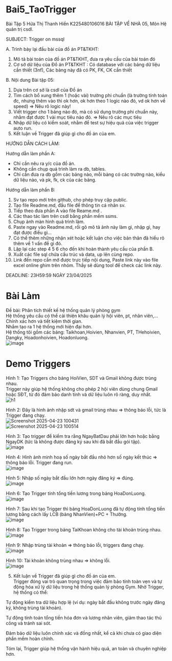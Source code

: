 # Bai5_TaoTrigger
Bài Tập 5 Hứa Thị Thanh Hiền K225480106016
BÀI TẬP VỀ NHÀ 05, Môn Hệ quản trị csdl.

SUBJECT: Trigger on mssql

A. Trình bày lại đầu bài của đồ án PT&TKHT:
1. Mô tả bài toán của đồ án PT&TKHT, 
   đưa ra yêu cầu của bài toán đó
2. Cơ sở dữ liệu của Đồ án PT&TKHT :
   Có database với các bảng dữ liệu cần thiết (3nf),
   Các bảng này đã có PK, FK, CK cần thiết
 
B. Nội dung Bài tập 05:
1. Dựa trên cơ sở là csdl của Đồ án
2. Tìm cách bổ xung thêm 1 (hoặc vài) trường phi chuẩn
   (là trường tính toán đc, nhưng thêm vào thì ok hơn,
    ok hơn theo 1 logic nào đó, vd ok hơn về speed)
   => Nêu rõ logic này!
3. Viết trigger cho 1 bảng nào đó, 
   mà có sử dụng trường phi chuẩn này,
   nhằm đạt được 1 vài mục tiêu nào đó.
   => Nêu rõ các mục tiêu 
4. Nhập dữ liệu có kiểm soát, 
   nhằm để test sự hiệu quả của việc trigger auto run.
5. Kết luận về Trigger đã giúp gì cho đồ án của em.

HƯỚNG DẪN CÁCH LÀM:

Hướng dẫn làm phần A: 
 - Chỉ cần nêu ra y/c của đồ án.
 - Không cần chụp quá trình làm ra db, tables.
 - Chỉ cần đưa ra db gồm các bảng nào,
   mỗi bảng có các trường nào, kiểu dữ liệu nào,
   và pk, fk, ck của các bảng.

Hướng dẫn làm phần B:
1. Sv tạo repo mới trên github, cho phép truy cập public.
2. Tạo file Readme.md, đầu file để thông tin cá nhân sv.
3. Tiếp theo đưa phần A vào file Reame.md .
3. Các thao tác làm trên csdl bằng phần mềm ssms.
4. Chụp ảnh màn hình quá trình làm.
5. Paste ngay vào Readme.md, 
   rồi gõ mô tả ảnh này làm gì, nhập gì, hay đạt được điều gì...
6. Có thể thêm những nhận xét hoặc kết luận
   cho việc bản thân đã hiểu rõ thêm về 1 vấn đề gì đó.
7. Lặp lại các step 4 5 6 cho đến khi hoàn thành yêu cầu của phần B.
8. Xuất các file sql chứa cấu trúc và data, up lên cùng repo.
9. Link đến repo cần mở được trực tiếp nội dung, 
   Paste link này vào file excel online ghim trên nhóm.
   Thầy sẽ dùng tool để check các link này.

DEADLINE: 23H59:59 NGÀY 23/04/2025
# Bài Làm  
Đề bài: Phân tích thiết kế hệ thống quản lý phòng gym  
Hệ thống yêu cầu có thể cải thiện khâu quản lý hội viên, pt, nhân viên,... Chính xác hơn và tiết kiệm thời gian.  
Nhắm tạo ra 1 hệ thống mới hiện đại hơn.  
Hệ thống tôi gồm các bảng: Taikhoan,Hoivien, Nhanvien, PT, THehoivien, Dangky, Hoadonhoivien, Hoadonluong.  
![image](https://github.com/user-attachments/assets/baad5c92-1b25-40c2-be60-c786c3f76fab)  

# Demo Triggers  
Hình 1: Tạo Triggers cho bảng HoiVien, SDT và Gmail không được trùng nhau.  
Trigger này giúp hệ thống không cho phép 2 hội viên dùng chung Gmail hoặc SĐT, từ đó đảm bảo danh tính và dữ liệu luôn rõ ràng, duy nhất.  
 ![h1](https://github.com/user-attachments/assets/9b7f3243-aebc-4d77-824d-147d7f629cc7)   

Hình 2: Đây là hình ảnh nhập sdt và gmail trùng nhau => thông báo lỗi, tức là Trigger đang chạy.  
![Screenshot 2025-04-23 100431](https://github.com/user-attachments/assets/905116a5-375c-45f6-9b68-91a5b24b3725)  
![Screenshot 2025-04-23 100514](https://github.com/user-attachments/assets/849896bf-d5ae-4da9-8081-2dcddf774597)  

Hình 3: Tạo trigger để kiểm tra rằng NgayBatDau phải lớn hơn hoặc bằng NgayDK (tức là không được đăng ký sau khi đã bắt đầu gói tập).  
![image](https://github.com/user-attachments/assets/cd02de44-ab4c-4067-b160-df43421d0c4d)  

Hình 4: Hình ảnh minh hoạ số ngày bắt đầu nhỏ hơn số ngày kết thúc => thông báo lỗi. Trigger đang run.  
![image](https://github.com/user-attachments/assets/99ead1b8-35fa-491d-83e6-f2ce49046875)  

Hình 5: Nhập số ngày bắt đầu lớn hơn ngày đăng ký => đúng.  
![image](https://github.com/user-attachments/assets/91f76f2a-1209-4d42-a106-756270e6da59)  

Hình 6: Tạo Trigger tính tổng tiền lương trong bảng HoaDonLuong.  
 ![image](https://github.com/user-attachments/assets/04bb3170-9ded-4846-a000-125018c30f8f)  

Hình 7: Sau khi tạo Trigger thì bảng HoaDonLuong đã tự động tính tổng tiền lương bằng cách lấy LCB (bảng NhanVien)+PC + Thưởng.  
![image](https://github.com/user-attachments/assets/2a93a66e-9e1e-4866-8f60-038d77d7bf79)  

Hình 8: Tạo Trigger trong bảng TaiKhoan không cho tài khoản trùng nhau.  
![image](https://github.com/user-attachments/assets/8250a47f-fda4-4ce4-ac9a-ad02ffeb2edd)  

Hình 9: Nhập trùng tài khoản => thông báo lỗi, triggers đang chạy.  
![image](https://github.com/user-attachments/assets/4c3cc5c1-28cb-476d-a578-4c66117aa3ad)  

Hình 10: Tài khoản không trùng nhau => không lỗi.  
![image](https://github.com/user-attachments/assets/5ba37ae8-b154-4bc8-8434-94d4ad17c79f)  


5. Kết luận về Trigger đã giúp gì cho đồ án của em.  
Trigger đóng vai trò quan trọng trong việc đảm bảo tính toàn vẹn và tự động hóa xử lý dữ liệu trong hệ thống quản lý phòng Gym. Nhờ Trigger, hệ thống có thể:  

Tự động kiểm tra dữ liệu hợp lệ (ví dụ: ngày bắt đầu không trước ngày đăng ký, không trùng tài khoản).  

Tự động tính toán tổng tiền hóa đơn và lương nhân viên, giảm thao tác thủ công và tránh sai sót.  

Đảm bảo dữ liệu luôn chính xác và đồng nhất, kể cả khi chưa có giao diện phần mềm hoàn chỉnh.  

Tóm lại, Trigger giúp hệ thống vận hành hiệu quả, an toàn và chuyên nghiệp hơn.  



































